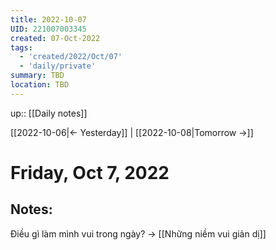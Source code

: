 ```yaml
---
title: 2022-10-07
UID: 221007003345
created: 07-Oct-2022
tags:
  - 'created/2022/Oct/07'
  - 'daily/private'
summary: TBD
location: TBD
---
```

up:: [[Daily notes]]

[[2022-10-06|<- Yesterday]] | [[2022-10-08|Tomorrow ->]]
# Friday, Oct 7, 2022

## Notes:


Điều gì làm mình vui trong ngày? -> [[Những niềm vui giản dị]]


